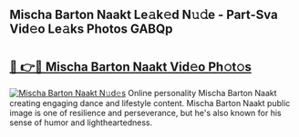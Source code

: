 ## Mischa Barton Naakt Le𝚊k𝚎d N𝚞𝚍e - Part-Sva Vid𝚎o Le𝚊ks Photos GABQp

# <h2><a href="http://fbaj5h2.evod.top/?m=Mischa+Barton+Naakt">🔗 👉🔴 Mischa Barton Naakt Vid𝚎o Ph𝚘t𝚘s</a></h2>

[![Mischa Barton Naakt N𝚞d𝚎s](https://i.imgur.com/8V9OHl7.gif)](http://fbaj5h2.evod.top/?m=Mischa+Barton+Naakt)
Online personality Mischa Barton Naakt creating engaging dance and lifestyle content. Mischa Barton Naakt public image is one of resilience and perseverance, but he's also known for his sense of humor and lightheartedness. 
